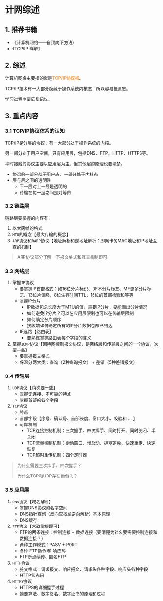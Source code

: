 # 计网综述

## 1. 推荐书籍

* 《计算机网络——自顶向下方法）
* 《TCP/IP 详解》





## 2. 综述

计算机网络主要指的就是<font color="ff9f44">**TCP/IP协议栈**</font>。

TCP/IP技术有一大部分隐藏于操作系统内核态，所以容易被遗忘。

学习过程中要反复记忆。





## 3. 重点内容

### 3.1 TCP/IP协议体系的认知

TCP/IP是分层的协议，有一大部分处于操作系统的内核。

另一部分处于用户空间，只有应用层，包括DNS、FTP、HTTP、HTTPS等。

平时接触的协议主要以应用层为主。但其他层的原理也要清楚。

* 协议的一部分处于用户态，一部分处于内核态
* 层与层之间的透明性
  * 下一层对上一层是透明的
  * 传输在每一层之间是对等的



### 3.2 链路层

链路层要掌握的内容有：

1. 以太网帧的格式
2. `MTU`的概念【最大传输的概念】
3. `ARP`协议和`RARP`协议【地址解析和逆地址解析：即网卡的MAC地址和IP地址互查的机制】

> ARP协议部分了解一下报文格式和互查机制即可



### 3.3 网络层

1. 掌握`IP`协议
   * 要掌握IP首部格式：如16位分片标识、DF不分片标志、MF更多分片标志、13位片偏移，8位生存时间TTL，16位的首部检验和等等
   * 掌握IP分片
     * IP数据包总长度大于MTU的值，需要IP分片，要能画出分片情况
     * 如何避免IP分片？可以在应用层限制也可以在传输层限制
     * 如何确定分片顺序
     * 接收端如何确定所有的IP分片数据包都已到达
   * IP选路【路由表】
     * 要熟练掌握路由表每个字段的含义
2. 掌握`ICMP`协议【因特网控制报文协议，是网络层和传输层之间的一个协议，次要一些】
   * 要掌握报文格式
   * 保温分两大类：查询（2种查询报文） + 差错（5种差错报文）



### 3.4 传输层

1. `UDP`协议【稍次要一些】
   * 掌握无连接、不可靠的特点
   * 掌握首部的各个字段
2. `TCP`协议
   * 特点
   * 首部字段【序号、确认号、首部长度、窗口大小、校验和 ... 】
   * 可靠机制
     * TCP连接控制机制：三次握手、四次挥手、同时打开、同时关闭、半关闭
     * TCP流量控制机制：滑动窗口、慢启动、拥塞避免、快速重传、快速恢复
     * TCP超时重传机制：四个定时器

> 为什么需要三次挥手、四次握手？
>
> 为什么TCP和UDP存在伪包头？



### 3.5 应用层

1. `DNS`协议【域名解析】
   * 掌握DNS协议的名字空间
   * DNS指针查询（反向查找或逆向解析）基本原理
   * DNS缓存
2. `FTP`协议【大致掌握即可】
   * FTP的两条连接：控制连接 + 数据连接（要清楚为社么要需要控制连接和数据连接？）
   * 两种工作模式：PASV + PORT
   * 各种 FTP指令 和 响应码
   * FTP断点续传、匿名FTP
3. `HTTP`协议
   * 报文格式：请求报文、响应报文、请求头各种字段、响应头各种字段
   * HTTP状态码
4. `HTTPS`协议
   * HTTPS的详细握手过程
   * 摘要算法、数字签名、数字证书的原理和过程













